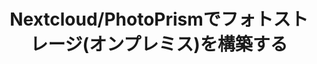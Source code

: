 ---
title: Nextcloud/PhotoPrismでフォトストレージ(オンプレミス)を構築する
lastmod: 2023-11-08
externalUrl: https://zenn.dev/jolly96k/articles/c9ff96481b6dad
---